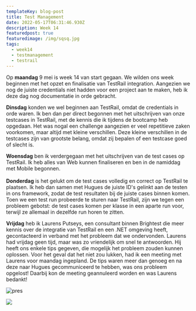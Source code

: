 ```yaml
---
templateKey: blog-post
title: Test Management
date: 2022-05-17T06:31:46.930Z
description: Week 14
featuredpost: true
featuredimage: /img/sqsq.jpg
tags:
  - week14
  - testmanagement
  - testrail
---
```

Op **maandag**  9 mei is week 14 van start gegaan. We wilden ons week beginnen met het opzet en finalisatie van TestRail integration. Aangezien we nog de juiste credentials niet hadden voor een project aan te maken, heb ik deze dag nog documentatie in orde gebracht. 

**Dinsdag** konden we wel beginnen aan TestRail, omdat de credentials in orde waren. Ik ben dan per direct begonnen met het uitschrijven van onze testcases in TestRail, met de kennis die ik tijdens de bootcamp heb opgedaan. Het was nogal een challenge aangezien er veel repetitieve zaken voorkomen, maar altijd met kleine verschillen. Deze kleine verschillen in de testcases zijn van grootste belang, omdat zij bepalen of een testcase goed of slecht is. 

**Woensdag** ben ik verdergegaan met het uitschrijven van de test cases op TestRail. Ik heb alles van Web kunnen finaliseren en ben in de namiddag met Mobile begonnen. \
\
**Donderdag** is het gelukt om de test cases volledig en correct op TestRail te plaatsen. Ik heb dan samen met Hugues de juiste ID's gelinkt aan de testen in ons framework, zodat de test resultaten bij de juiste cases binnen komen. Toen we een test run probeerde te sturen naar TestRail, zijn we tegen een probleem gebotst: de test cases komen per klasse in een aparte run voor, terwijl ze allemaal in dezelfde run horen te zitten. 

**Vrijdag** heb ik Laurens Putseys, een consultant binnen Brightest die meer kennis over de integratie van TestRail en een .NET omgeving heeft, gecontacteerd in verband met het probleem dat we ondervonden. Laurens had vrijdag geen tijd, maar was zo vriendelijk om snel te antwoorden. Hij heeft ons enkele tips gegeven, die mogelijk het probleem zouden kunnen oplossen. Voor het geval dat het niet zou lukken, had ik een meeting met Laurens voor maandag ingepland. De tips waren meer dan genoeg en na deze naar Hugues gecommuniceerd te hebben, was ons probleem opgelost! Daarbij kon de meeting geannuleerd worden en was Laurens bedankt!

![pres](/img/testrail.jpg "pres")

![](/img/testcase.jpg)